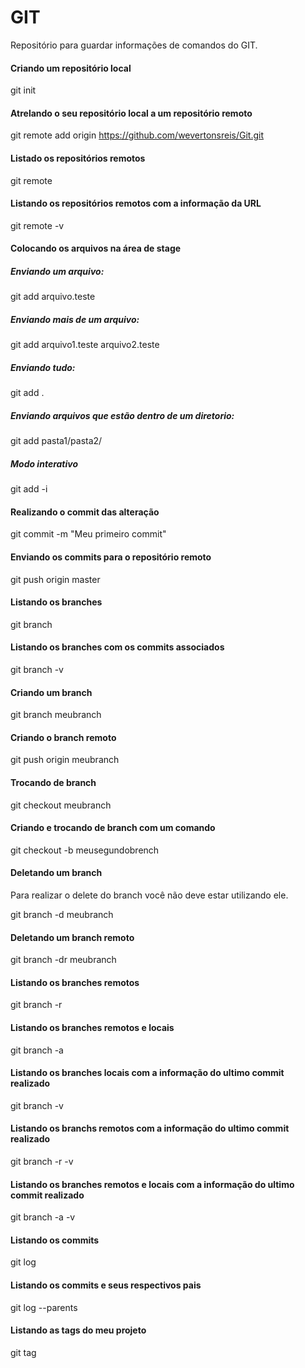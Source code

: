 # GIT
Repositório para guardar informações de comandos do GIT.

#### Criando um repositório local

git init

#### Atrelando o seu repositório local a um repositório remoto

git remote add origin https://github.com/wevertonsreis/Git.git

#### Listado os repositórios remotos

git remote

#### Listando os repositórios remotos com a informação da URL

git remote -v

#### Colocando os arquivos na área de stage

##### Enviando um arquivo:
git add arquivo.teste

##### Enviando mais de um arquivo:
git add arquivo1.teste arquivo2.teste

##### Enviando tudo:
git add .

##### Enviando arquivos que estão dentro de um diretorio:
git add pasta1/pasta2/

##### Modo interativo
git add -i

#### Realizando o commit das alteração

git commit -m "Meu primeiro commit"

#### Enviando os commits para o repositório remoto

git push origin master

#### Listando os branches

git branch

#### Listando os branches com os commits associados

git branch -v 

#### Criando um branch

git branch meubranch 

#### Criando o branch remoto

git push origin meubranch

#### Trocando de branch

git checkout meubranch

#### Criando e trocando de branch com um comando

git checkout -b meusegundobrench 

#### Deletando um branch

Para realizar o delete do branch você não deve estar utilizando ele.

git branch -d meubranch

#### Deletando um branch remoto

git branch -dr meubranch

#### Listando os branches remotos

git branch -r

#### Listando os branches remotos e locais

git branch -a

#### Listando os branches locais com a informação do ultimo commit realizado

git branch -v

#### Listando os branchs remotos com a informação do ultimo commit realizado

git branch -r -v

#### Listando os branches remotos e locais com a informação do ultimo commit realizado

git branch -a -v

#### Listando os commits

git log

#### Listando os commits e seus respectivos pais

git log --parents

#### Listando as tags do meu projeto

git tag
